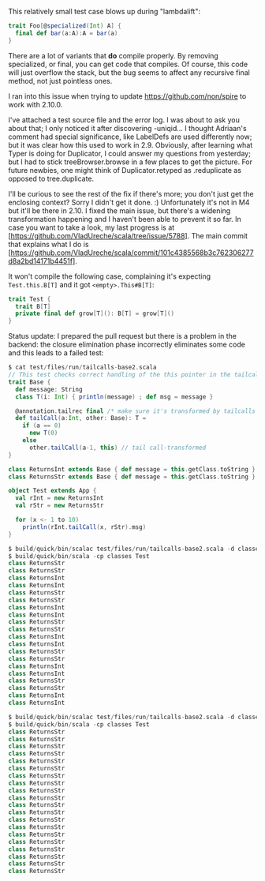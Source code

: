 This relatively small test case blows up during "lambdalift":

```scala
trait Foo[@specialized(Int) A] {
  final def bar(a:A):A = bar(a)
}
```

There are a lot of variants that **do** compile properly. By removing specialized, or final, you can get code that compiles. Of course, this code will just overflow the stack, but the bug seems to affect any recursive final method, not just pointless ones.

I ran into this issue when trying to update https://github.com/non/spire to work with 2.10.0.

I've attached a test source file and the error log.
I was about to ask you about that; I only noticed it after discovering -uniqid...  I thought Adriaan's comment had special significance, like LabelDefs are used differently now; but it was clear how this used to work in 2.9.  Obviously, after learning what Typer is doing for Duplicator, I could answer my questions from yesterday; but I had to stick treeBrowser.browse in a few places to get the picture.  For future newbies, one might think of Duplicator.retyped as .reduplicate as opposed to tree.duplicate.

I'll be curious to see the rest of the fix if there's more; you don't just get the enclosing context?  Sorry I didn't get it done. :)
Unfortunately it's not in M4 but it'll be there in 2.10. I fixed the main issue, but there's a widening transformation happening and I haven't been able to prevent it so far. In case you want to take a look, my last progress is at [https://github.com/VladUreche/scala/tree/issue/5788]. The main commit that explains what I do is [https://github.com/VladUreche/scala/commit/101c4385568b3c762306277d8a2bd14171b4451f].

It won't compile the following case, complaining it's expecting `Test.this.B[T]` and it got `<empty>.This#B[T]`:
```scala
trait Test {
  trait B[T]
  private final def grow[T](): B[T] = grow[T]()
}
```
Status update: I prepared the pull request but there is a problem in the backend: the closure elimination phase incorrectly eliminates some code and this leads to a failed test: 

```scala
$ cat test/files/run/tailcalls-base2.scala 
// This test checks correct handling of the this pointer in the tailcalls transformation
trait Base {
  def message: String
  class T(i: Int) { println(message) ; def msg = message }

  @annotation.tailrec final /* make sure it's transformed by tailcalls */
  def tailCall(a:Int, other: Base): T =
    if (a == 0) 
      new T(0)
    else 
      other.tailCall(a-1, this) // tail call-transformed
}

class ReturnsInt extends Base { def message = this.getClass.toString }
class ReturnsStr extends Base { def message = this.getClass.toString }

object Test extends App {
  val rInt = new ReturnsInt
  val rStr = new ReturnsStr

  for (x <- 1 to 10)
    println(rInt.tailCall(x, rStr).msg)
}

$ build/quick/bin/scalac test/files/run/tailcalls-base2.scala -d classes
$ build/quick/bin/scala -cp classes Test
class ReturnsStr
class ReturnsStr
class ReturnsInt
class ReturnsInt
class ReturnsStr
class ReturnsStr
class ReturnsInt
class ReturnsInt
class ReturnsStr
class ReturnsStr
class ReturnsInt
class ReturnsInt
class ReturnsStr
class ReturnsStr
class ReturnsInt
class ReturnsInt
class ReturnsStr
class ReturnsStr
class ReturnsInt
class ReturnsInt

$ build/quick/bin/scalac test/files/run/tailcalls-base2.scala -d classes -optimize
$ build/quick/bin/scala -cp classes Test
class ReturnsStr
class ReturnsStr
class ReturnsStr
class ReturnsStr
class ReturnsStr
class ReturnsStr
class ReturnsStr
class ReturnsStr
class ReturnsStr
class ReturnsStr
class ReturnsStr
class ReturnsStr
class ReturnsStr
class ReturnsStr
class ReturnsStr
class ReturnsStr
class ReturnsStr
class ReturnsStr
class ReturnsStr
class ReturnsStr
```
